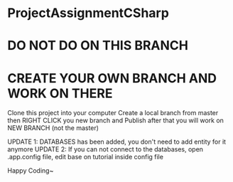 # ProjectAssignmentCSharp
# DO NOT DO ON THIS BRANCH
# CREATE YOUR OWN BRANCH AND WORK ON THERE

Clone this project into your computer
Create a local branch from master
then RIGHT CLICK you new branch and Publish
after that you will work on NEW BRANCH (not the master)

UPDATE 1: DATABASES has been added, you don't need to add entity for it anymore
UPDATE 2: If you can not connect to the databases, open .app.config file, edit base on tutorial inside config file

Happy Coding~
